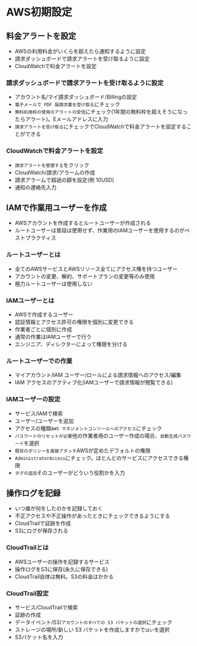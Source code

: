 # AWS初期設定

## 料金アラートを設定
- AWSの利用料金がいくらを超えたら通知するように設定
- 請求ダッシュボードで請求アラートを受け取るように設定
- CloudWatchで料金アラートを設定

### 請求ダッシュボードで請求アラートを受け取るように設定
- アカウント名/マイ請求ダッシュボード/Billingの設定
- `電子メールで PDF 版請求書を受け取る`にチェック
- `無料利用枠の使用のアラートの受信`にチェック(1年間の無料枠を超えそうになったらアラート)。Eメールアドレスに入力
- `請求アラートを受け取る`にチェックでCloudWatchで料金アラートを設定することができる

### CloudWatchで料金アラートを設定
- `請求アラートを管理する`をクリック
- CloudWatch/請求/アラームの作成
- 請求アラームで超過の額を設定(例 10USD)
- 通知の連絡先入力

## IAMで作業用ユーザーを作成
- AWSアカウントを作成するとルートユーザーが作成される
- ルートユーザーは普段は使用せず、作業用のIAMユーザーを使用するのがベストプラクティス

### ルートユーザーとは
- 全てのAWSサービスとAWSリソース全てにアクセス権を持つユーザー
- アカウントの変更、解約、サポートプランの変更等のみ使用
- 極力ルートユーザーは使用しない

### IAMユーザーとは
- AWSで作成するユーザー
- 認証情報とアクセス許可の権限を個別に変更できる
- 作業者ごとに個別に作成
- 通常の作業はIAMユーザーで行う
- エンジニア、ディレクターによって権限を分ける

### ルートユーザーでの作業
- マイアカウント/IAM ユーザー/ロールによる請求情報へのアクセス/編集
- IAM アクセスのアクティブ化(IAMユーザーで請求情報が閲覧できる)

### IAMユーザーの設定
- サービス/IAMで検索
- ユーザー/ユーザーを追加
- アクセスの種類`AWS マネジメントコンソールへのアクセス`にチェック
- `パスワードのリセットが必要`他の作業者用のユーザー作成の場合、`自動生成パスワード`を選択
- `既存のポリシーを直接アタッチ`AWSが定めたデフォルトの権限
- `AdministratorAccess`にチェック。ほとんどのサービスにアクセスできる権限
- `タグの追加`そのユーザーがどういう役割かを入力

## 操作ログを記録
- いつ誰が何をしたのかを記録しておく
- 不正アクセスや不正操作があったときにチェックできるようにする
- CloudTrailで証跡を作成
- S3にログが保存される

### CloudTrailとは
- AWSユーザーの操作を記録するサービス
- 操作ログをS3に保存(永久に保存できる)
- CloudTrail自体は無料。S3の料金はかかる

### CloudTrail設定
- サービス/CloudTrailで検索
- 証跡の作成
- データイベント/S3/`アカウントのすべての S3 バケットの選択`にチェック
- ストレージの場所/新しい S3 バケットを作成しますかで`はい`を選択
- S3バケット名を入力
